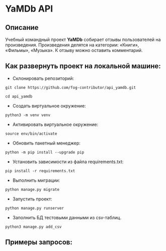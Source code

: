 # YaMDb API

## Описание
Учебный командный проект **YaMDb** собирает отзывы пользователей на произведения. Произведения делятся на категории: «Книги», «Фильмы», «Музыка». К отзыву можно оставить комментарий.


## Как развернуть проект на локальной машине:


* Склонировать репозиторий:
```
git clone https://github.com/fog-contributor/api_yamdb.git
```

```
cd api_yamdb
```

* Cоздать виртуальное окружение:
```
python3 -m venv venv
```
* Активировать виртуальное окружение:
```
source env/bin/activate
```
* Обновить пакетный менеджер: 
```
python -m pip install --upgrade pip
```

* Установить зависимости из файла requirements.txt:

```
pip install -r requirements.txt
```

* Выполнить миграции:

```
python manage.py migrate
```

* Запустить проект:

```
python manage.py runserver
```
* Заполнить БД тестовыми данными из csv-таблиц.
```
python3 manage.py add_csv
```
## Примеры запросов:

